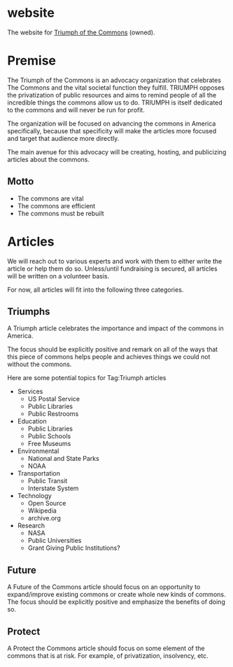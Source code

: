 # website
The website for [Triumph of the Commons](triumphofthecommons.net) (owned).

# Premise

The Triumph of the Commons is an advocacy organization that celebrates The Commons and the vital societal function they fulfill. TRIUMPH opposes the privatization of public resources and aims to remind people of all the incredible things the commons allow us to do. TRIUMPH is itself dedicated to the commons and will never be run for profit.

The organization will be focused on advancing the commons in America specifically, because that specificity will make the articles more focused and target that audience more directly.

The main avenue for this advocacy will be creating, hosting, and publicizing articles about the commons.

## Motto
- The commons are vital
- The commons are efficient
- The commons must be rebuilt

# Articles

We will reach out to various experts and work with them to either write the article or help them do so. Unless/until fundraising is secured, all articles will be written on a volunteer basis.

For now, all articles will fit into the following three categories.

## Triumphs

A Triumph article celebrates the importance and impact of the commons in America.

The focus should be explicitly positive and remark on all of the ways that this piece of commons helps people and achieves things we could not without the commons.

Here are some potential topics for Tag:Triumph articles

- Services
    - US Postal Service
    - Public Libraries
    - Public Restrooms
- Education
    - Public Libraries
    - Public Schools
    - Free Museums
- Environmental
    - National and State Parks
    - NOAA
- Transportation
    - Public Transit
    - Interstate System
- Technology
    - Open Source
    - Wikipedia
    - archive.org
- Research
    - NASA
    - Public Universities
    - Grant Giving Public Institutions?

## Future

A Future of the Commons article should focus on an opportunity to expand/improve existing commons or create whole new kinds of commons. The focus should be explicitly positive and emphasize the benefits of doing so.

## Protect

A Protect the Commons article should focus on some element of the commons that is at risk. For example, of privatization, insolvency, etc.
